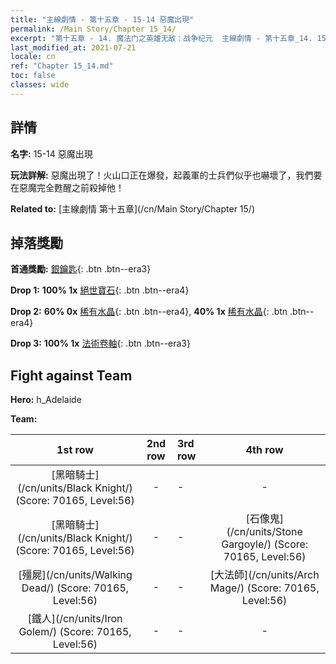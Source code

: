 ```yaml
---
title: "主線劇情 - 第十五章 - 15-14 惡魔出現"
permalink: /Main Story/Chapter 15_14/
excerpt: "第十五章 - 14. 魔法门之英雄无敌：战争纪元  主線劇情 - 第十五章_14. 15-14 惡魔出現"
last_modified_at: 2021-07-21
locale: cn
ref: "Chapter 15_14.md"
toc: false
classes: wide
---
```


## 詳情

 **名字:** 15-14 惡魔出現

 **玩法詳解:** 惡魔出現了！火山口正在爆發，起義軍的士兵們似乎也嚇壞了，我們要在惡魔完全甦醒之前殺掉他！

 **Related to:** [主線劇情 第十五章](/cn/Main Story/Chapter 15/)

## 掉落獎勵

 **首通獎勵:** [銀鑰匙](/cn/Items/con_693/){: .btn .btn--era3}

 **Drop 1:** **100% 1x** [絕世寶石](/cn/Items/mat_51/){: .btn .btn--era4}

 **Drop 2:** **60% 0x** [稀有水晶](/cn/Items/mat_45/){: .btn .btn--era4}, **40% 1x** [稀有水晶](/cn/Items/mat_45/){: .btn .btn--era4}

 **Drop 3:** **100% 1x** [法術卷軸](/cn/Items/con_694/){: .btn .btn--era3}


## Fight against Team
 **Hero:** h_Adelaide

 **Team:**


  | 1st row | 2nd row | 3rd row | 4th row |
  |:----:|:----:|:----|:----:|
  | [黑暗騎士](/cn/units/Black Knight/) (Score: 70165, Level:56)  | - | - | - |
  | [黑暗騎士](/cn/units/Black Knight/) (Score: 70165, Level:56)  | - | - | [石像鬼](/cn/units/Stone Gargoyle/) (Score: 70165, Level:56)  |
  | [殭屍](/cn/units/Walking Dead/) (Score: 70165, Level:56)  | - | - | [大法師](/cn/units/Arch Mage/) (Score: 70165, Level:56)  |
  | [鐵人](/cn/units/Iron Golem/) (Score: 70165, Level:56)  | - | - | - |


